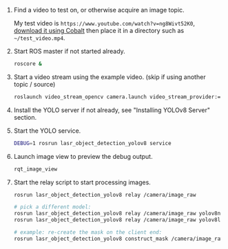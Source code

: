 1. Find a video to test on, or otherwise acquire an image topic.

   My test video is `https://www.youtube.com/watch?v=ng8Wivt52K0`, [download it using Cobalt](https://co.wukko.me/) then place it in a directory such as `~/test_video.mp4`.

2. Start ROS master if not started already.

   ```bash
   roscore &
   ```

3. Start a video stream using the example video. (skip if using another topic / source)

   ```bash
   roslaunch video_stream_opencv camera.launch video_stream_provider:=$HOME/test_video.mp4 loop_videofile:=true visualize:=true
   ```

4. Install the YOLO server if not already, see "Installing YOLOv8 Server" section.

5. Start the YOLO service.

   ```bash
   DEBUG=1 rosrun lasr_object_detection_yolov8 service
   ```

6. Launch image view to preview the debug output.

   ```bash
   rqt_image_view
   ```

7. Start the relay script to start processing images.

   ```bash
   rosrun lasr_object_detection_yolov8 relay /camera/image_raw

   # pick a different model:
   rosrun lasr_object_detection_yolov8 relay /camera/image_raw yolov8n-seg.pt
   rosrun lasr_object_detection_yolov8 relay /camera/image_raw yolov8l.pt

   # example: re-create the mask on the client end:
   rosrun lasr_object_detection_yolov8 construct_mask /camera/image_raw
   ```
